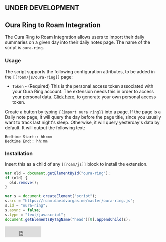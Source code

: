 ## UNDER DEVELOPMENT

## Oura Ring to Roam Integration

The Oura Ring to Roam Integration allows users to import their daily summaries on a given day into their daily notes page. The name of the script is `oura-ring`.

### Usage

The script supports the following configuration attributes, to be added in the `[[roam/js/oura-ring]]` page:

- `Token` - (Required) This is the personal access token associated with your Oura Ring account. The extension needs this in order to access your personal data. [Click here](https://cloud.ouraring.com/personal-access-tokens), to generate your own personal access token.

Create a button by typing `{{import oura ring}}` into a page. If the page is a Daily note page, it will query the day before the page title, since you usually want to track last night's sleep. Otherwise, it will query yesterday's data by default. It will output the following text:
```
Bedtime Start:: hh:mm
Bedtime End:: hh:mm
```

### Installation

Insert this as a child of any `[[roam/js]]` block to install the extension.

```javascript
var old = document.getElementById("oura-ring");
if (old) {
  old.remove();
}

var s = document.createElement("script");
s.src = "https://roam.davidvargas.me/master/oura-ring.js";
s.id = "oura-ring";
s.async = false;
s.type = "text/javascript";
document.getElementsByTagName("head")[0].appendChild(s);
```

<iframe src="https://github.com/sponsors/dvargas92495/button" title="Sponsor dvargas92495" height="35" width="116" style="border: 0;"></iframe>
